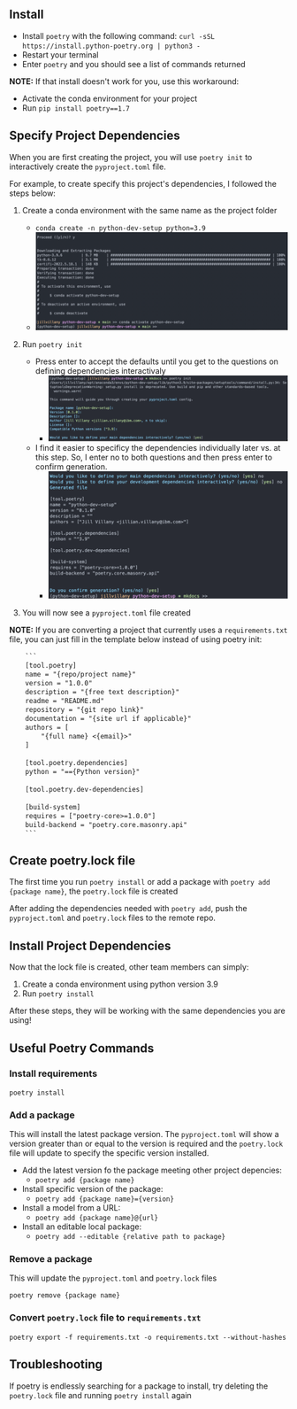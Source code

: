 
## Install

- Install `poetry` with the following command:
    ```curl -sSL https://install.python-poetry.org | python3 -```
- Restart your terminal
- Enter `poetry` and you should see a list of commands returned

**NOTE:** If that install doesn't work for you, use this workaround:

- Activate the conda environment for your project
- Run `pip install poetry==1.7`

## Specify Project Dependencies

When you are first creating the project, you will use `poetry init` to interactively create the `pyproject.toml` file.

For example, to create specify this project's dependencies, I followed the steps below:

1. Create a conda environment with the same name as the project folder

    - `conda create -n python-dev-setup python=3.9`
    - <img src="../img/conda_env_created.png" alt="img" width=500>

2. Run `poetry init`

    - Press enter to accept the defaults until you get to the questions on defining dependencies interactivaly
        - <img src="../img/poetry-init1.png" alt="img" width=500>
    - I find it easier to specificy the dependencies individually later vs. at this step. So, I enter no to both questions and then press enter to confirm generation.
        - <img src="../img/poetry-init2.png" alt="img" width=500>

3. You will now see a `pyproject.toml` file created

**NOTE:** If you are converting a project that currently uses a `requirements.txt` file, you can just fill in the template below instead of using poetry init:

        ```
        [tool.poetry]
        name = "{repo/project name}"
        version = "1.0.0"
        description = "{free text description}"
        readme = "README.md"
        repository = "{git repo link}"
        documentation = "{site url if applicable}"
        authors = [
            "{full name} <{email}>"
        ]

        [tool.poetry.dependencies]
        python = "=={Python version}"

        [tool.poetry.dev-dependencies]

        [build-system]
        requires = ["poetry-core>=1.0.0"]
        build-backend = "poetry.core.masonry.api"
        ```

## Create poetry.lock file

The first time you run `poetry install` or add a package with `poetry add {package name}`, the `poetry.lock` file is created 

After adding the dependencies needed with `poetry add`, push the `pyproject.toml` and `poetry.lock` files to the remote repo. 

## Install Project Dependencies


Now that the lock file is created, other team members can simply:

1. Create a conda environment using python version 3.9
2. Run `poetry install`

After these steps, they will be working with the same dependencies you are using!

## Useful Poetry Commands

### Install requirements
```
poetry install
```

### Add a package
This will install the latest package version. The `pyproject.toml` will show a version greater than or equal to the version is required and the `poetry.lock` file will update to specify the specific version installed.

- Add the latest version fo the package meeting other project depencies:
    - `poetry add {package name}`
- Install specific version of the package:
    - `poetry add {package name}={version}`
- Install a model from a URL:
    - `poetry add {package name}@{url}`
- Install an editable local package:
    - `poetry add --editable {relative path to package}`

### Remove a package
This will update the `pyproject.toml` and `poetry.lock` files
```
poetry remove {package name}
```

### Convert `poetry.lock` file to `requirements.txt`
```
poetry export -f requirements.txt -o requirements.txt --without-hashes
```

## Troubleshooting

If poetry is endlessly searching for a package to install, try deleting the `poetry.lock` file and running `poetry install` again
